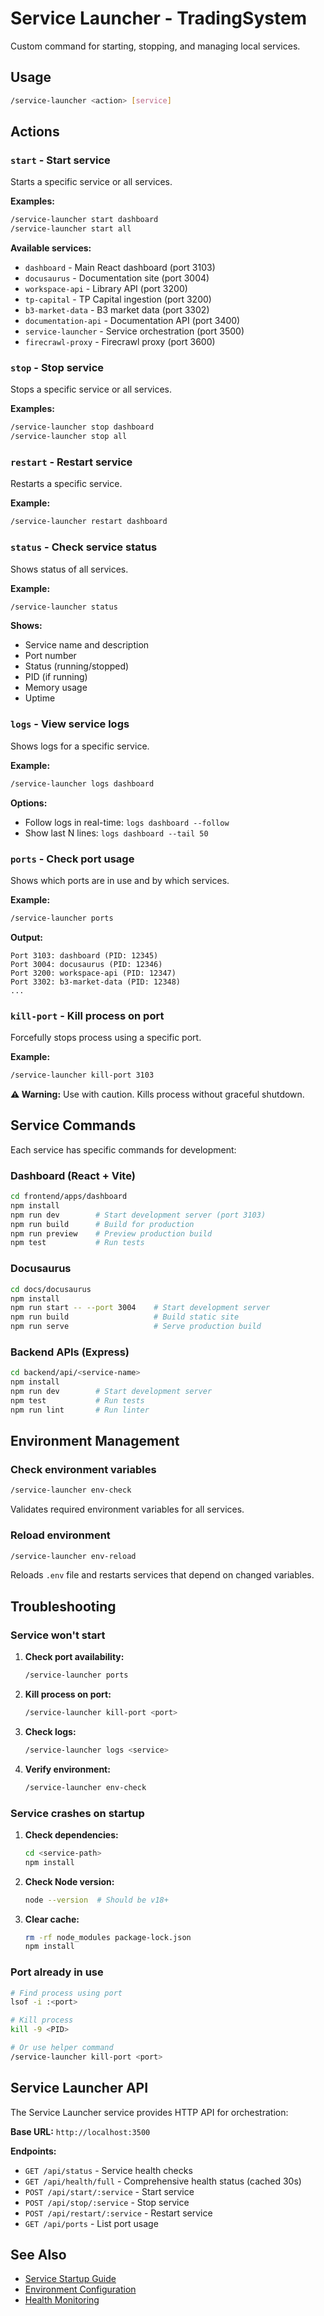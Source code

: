 # Service Launcher - TradingSystem

Custom command for starting, stopping, and managing local services.

## Usage

```bash
/service-launcher <action> [service]
```

## Actions

### `start` - Start service
Starts a specific service or all services.

**Examples:**
```bash
/service-launcher start dashboard
/service-launcher start all
```

**Available services:**
- `dashboard` - Main React dashboard (port 3103)
- `docusaurus` - Documentation site (port 3004)
- `workspace-api` - Library API (port 3200)
- `tp-capital` - TP Capital ingestion (port 3200)
- `b3-market-data` - B3 market data (port 3302)
- `documentation-api` - Documentation API (port 3400)
- `service-launcher` - Service orchestration (port 3500)
- `firecrawl-proxy` - Firecrawl proxy (port 3600)

### `stop` - Stop service
Stops a specific service or all services.

**Examples:**
```bash
/service-launcher stop dashboard
/service-launcher stop all
```

### `restart` - Restart service
Restarts a specific service.

**Example:**
```bash
/service-launcher restart dashboard
```

### `status` - Check service status
Shows status of all services.

**Example:**
```bash
/service-launcher status
```

**Shows:**
- Service name and description
- Port number
- Status (running/stopped)
- PID (if running)
- Memory usage
- Uptime

### `logs` - View service logs
Shows logs for a specific service.

**Example:**
```bash
/service-launcher logs dashboard
```

**Options:**
- Follow logs in real-time: `logs dashboard --follow`
- Show last N lines: `logs dashboard --tail 50`

### `ports` - Check port usage
Shows which ports are in use and by which services.

**Example:**
```bash
/service-launcher ports
```

**Output:**
```
Port 3103: dashboard (PID: 12345)
Port 3004: docusaurus (PID: 12346)
Port 3200: workspace-api (PID: 12347)
Port 3302: b3-market-data (PID: 12348)
...
```

### `kill-port` - Kill process on port
Forcefully stops process using a specific port.

**Example:**
```bash
/service-launcher kill-port 3103
```

**⚠️ Warning:** Use with caution. Kills process without graceful shutdown.

## Service Commands

Each service has specific commands for development:

### Dashboard (React + Vite)
```bash
cd frontend/apps/dashboard
npm install
npm run dev        # Start development server (port 3103)
npm run build      # Build for production
npm run preview    # Preview production build
npm test           # Run tests
```

### Docusaurus
```bash
cd docs/docusaurus
npm install
npm run start -- --port 3004    # Start development server
npm run build                   # Build static site
npm run serve                   # Serve production build
```

### Backend APIs (Express)
```bash
cd backend/api/<service-name>
npm install
npm run dev        # Start development server
npm test           # Run tests
npm run lint       # Run linter
```

## Environment Management

### Check environment variables
```bash
/service-launcher env-check
```

Validates required environment variables for all services.

### Reload environment
```bash
/service-launcher env-reload
```

Reloads `.env` file and restarts services that depend on changed variables.

## Troubleshooting

### Service won't start
1. **Check port availability:**
   ```bash
   /service-launcher ports
   ```

2. **Kill process on port:**
   ```bash
   /service-launcher kill-port <port>
   ```

3. **Check logs:**
   ```bash
   /service-launcher logs <service>
   ```

4. **Verify environment:**
   ```bash
   /service-launcher env-check
   ```

### Service crashes on startup
1. **Check dependencies:**
   ```bash
   cd <service-path>
   npm install
   ```

2. **Check Node version:**
   ```bash
   node --version  # Should be v18+
   ```

3. **Clear cache:**
   ```bash
   rm -rf node_modules package-lock.json
   npm install
   ```

### Port already in use
```bash
# Find process using port
lsof -i :<port>

# Kill process
kill -9 <PID>

# Or use helper command
/service-launcher kill-port <port>
```

## Service Launcher API

The Service Launcher service provides HTTP API for orchestration:

**Base URL:** `http://localhost:3500`

**Endpoints:**
- `GET /api/status` - Service health checks
- `GET /api/health/full` - Comprehensive health status (cached 30s)
- `POST /api/start/:service` - Start service
- `POST /api/stop/:service` - Stop service
- `POST /api/restart/:service` - Restart service
- `GET /api/ports` - List port usage

## See Also

- [Service Startup Guide](../../docs/context/ops/service-startup-guide.md)
- [Environment Configuration](../../docs/context/ops/ENVIRONMENT-CONFIGURATION.md)
- [Health Monitoring](../../docs/context/ops/health-monitoring.md)








